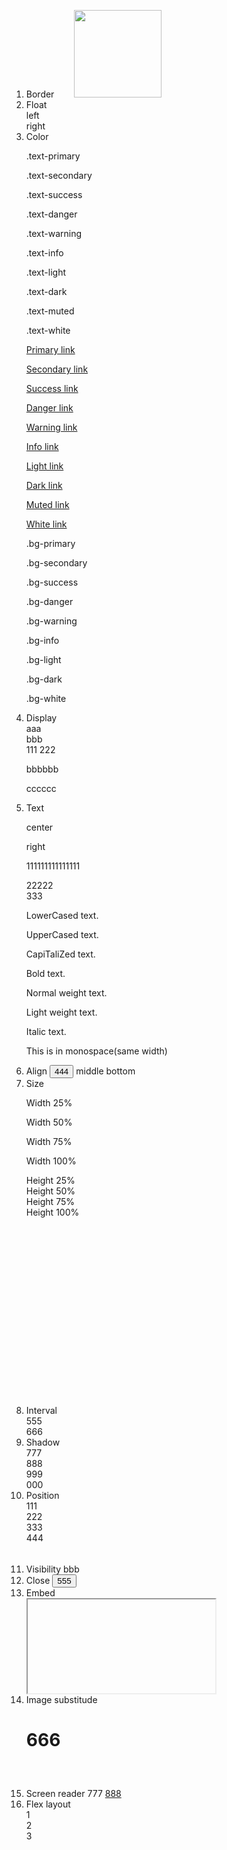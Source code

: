 1. Border
   <span class="border"></span>
   <span class="border-top"></span>
   <span class="border-right"></span>
   <span class="border-bottom"></span>
   <span class="border-left"></span>
   <span class="border-0"></span>
   <span class="border-top-0"></span>
   <span class="border-right-0"></span>
   <span class="border-bottom-0"></span>
   <span class="border-left-0"></span>
   <span class="border border-secondary"></span>
   <span class="border border-success"></span>
   <span class="border border-danger"></span>
   <span class="border border-warning"></span>
   <span class="border border-info"></span>
   <span class="border border-light"></span>
   <span class="border border-dark"></span>
   <span class="border border-white"></span>
   <img src="1.jpg" alt="">
   <img src="1.jpg" alt="" class="rounded">
   <img src="1.jpg" alt="" class="rounded-top">
   <img src="1.jpg" alt="" class="rounded-right">
   <img src="1.jpg" alt="" class="rounded-bottom">
   <img src="1.jpg" alt="" class="rounded-left">
   <img src="1.jpg" alt="" class="rounded-circle">
   <img src="1.jpg" alt="" class="rounded-pill" style="width:140px;">
   <img src="1.jpg" alt="" class="rounded-0" style="border-radius:5px;">
2. Float
   <div class="border border-danger clearfix">
   <div class="float-left">left</div>
   <div class="float-right">right</div>
   </div>
3. Color
   <p class="text-primary">.text-primary</p>
   <p class="text-secondary">.text-secondary</p>
   <p class="text-success">.text-success</p>
   <p class="text-danger">.text-danger</p>
   <p class="text-warning">.text-warning</p>
   <p class="text-info">.text-info</p>
   <p class="text-light bg-dark">.text-light</p>
   <p class="text-dark">.text-dark</p>
   <p class="text-muted">.text-muted</p>
   <p class="text-white bg-dark">.text-white</p>
   <p><a href="#" class="text-primary">Primary link</a></p>
   <p><a href="#" class="text-secondary">Secondary link</a></p>
   <p><a href="#" class="text-success">Success link</a></p>
   <p><a href="#" class="text-danger">Danger link</a></p>
   <p><a href="#" class="text-warning">Warning link</a></p>
   <p><a href="#" class="text-info">Info link</a></p>
   <p><a href="#" class="text-light bg-dark">Light link</a></p>
   <p><a href="#" class="text-dark">Dark link</a></p>
   <p><a href="#" class="text-muted">Muted link</a></p>
   <p><a href="#" class="text-white bg-dark">White link</a></p>
   <p class="bg-primary text-white">.bg-primary</p>
   <p class="bg-secondary text-white">.bg-secondary</p>
   <p class="bg-success text-white">.bg-success</p>
   <p class="bg-danger text-white">.bg-danger</p>
   <p class="bg-warning text-white">.bg-warning</p>
   <p class="bg-info text-white">.bg-info</p>
   <p class="bg-light text-dark">.bg-light</p>
   <p class="bg-dark text-white">.bg-dark</p>
   <p class="bg-white text-dark">.bg-white</p>
4. Display
   <div class="d-inline">aaa</div>
   <div class="d-inline">bbb</div>
   <span class="d-block">111</span>
   <span class="d-block">222</span>
   <!-- hidden -->
   <img src="1.jpg" alt="" class="d-none d-sm-inline-block">
   <p class="d-print-none">bbbbbb</p>
   <p class="d-none d-print-block">cccccc</p>
5. Text
   <p class="text-md-center">center</p>
   <p class="text-right">right</p>
   <p class="text-justify">111111111111111</p>
   <div class="border border-danger text-nowrap" style="width:8rem;">22222</div>
   <div class="border border-danger text-truncate" style="width:8rem;">333</div>
   <p class="text-lowercase">LowerCased text.</p>
   <p class="text-uppercase">UpperCased text.</p>
   <p class="text-capitalize">CapiTaliZed text.</p>
   <p class="font-weight-bold">Bold text.</p>
   <p class="font-weight-normal">Normal weight text.</p>
   <p class="font-weight-light">Light weight text.</p>
   <p class="font-italic">Italic text.</p>
   <p class="text-monospace">This is in monospace(same width)</p>
6. Align
   <button class="align-top">444</button>
   <td class="align-middle">middle</td>
   <td class="align-bottom">bottom</td>
7. Size
   <p class="bg-danger w-25">Width 25%</p>
   <p class="bg-danger w-50">Width 50%</p>
   <p class="bg-danger w-75">Width 75%</p>
   <p class="bg-danger w-100">Width 100%</p>
   <div class="d-inline-block bg-primary h-25">Height 25%</div>
   <div class="d-inline-block bg-primary h-50">Height 50%</div>
   <div class="d-inline-block bg-primary h-75">Height 75%</div>
   <div class="d-inline-block bg-primary h-100">Height 100%</div>
   <div class="bg-primary mw-100 mh-100" style="width:300px;height:300px;"></div>
8. Interval
   <div class="d-inline-block border border-danger p-md-5">555</div>
   <div class="d-block border border-danger w-25 mx-auto">666</div>
9. Shadow
   <div class="p-3 mb-5 bg-white rounded">777</div>
   <div class="p-3 mb-5 bg-white rounded shadow">888</div>
   <div class="p-3 mb-5 bg-white rounded shadow-sm">999</div>
   <div class="p-3 mb-5 bg-white rounded shadow-lg">000</div>
10. Position
    <div class="position-absolute">111</div>
    <div class="fixed-top">222</div>
    <div class="fixed-bottom">333</div>
    <div class="bg-primary sticky-top" style="height:50px;">444</div>
11. Visibility
    <span class="invisible">bbb</span>
12. Close
    <button type="button" class="close">555</button>
13. Embed
    <div class="embed-responsive embed-responsive-16by9">
    <iframe src="" class="embed-responsive-item"></iframe>
    </div>
14. Image substitude
    <h1 class="text-hide" style="background-image:url('images/sm.jpg');width:75px;height:75px;">666</h1>
15. Screen reader
    <span class="sr-only">777</span>
    <a class="sr-only sr-only-focusable" href="#content">888</a>
16. Flex layout
    <div class="myFlex d-flex flex-lg-row">
        <div>1</div>
        <div>2</div>
        <div>3</div>
    </div>
